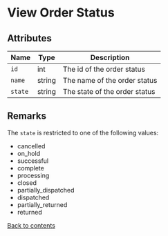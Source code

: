 # View Order Status

## Attributes

| Name               | Type   | Description                   |
|--------------------|--------|-------------------------------|
| `id`               | int    | The id of the order status    |
| `name`             | string | The name of the order status  |
| `state`            | string | The state of the order status |

## Remarks

The `state` is restricted to one of the following values:
- cancelled
- on_hold
- successful
- complete
- processing
- closed
- partially_dispatched
- dispatched
- partially_returned
- returned

[Back to contents](../../README.md#table-of-contents)
